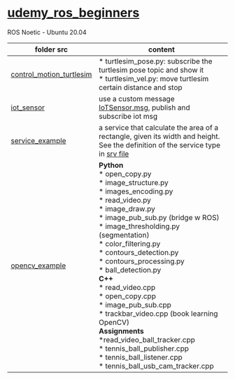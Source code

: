 # [udemy_ros_beginners](https://www.udemy.com/course/ros-essentials/)

ROS Noetic - Ubuntu 20.04 

| folder src| content |
| ------------- | ------------- |
| [control_motion_turtlesim](src/control_motion_turtlesim/) | * turtlesim_pose.py: subscribe the turtlesim pose topic and show it  <br/> * turtlesim_vel.py: move turtlesim certain distance and stop  |
|[iot_sensor](src/iot_sensor/) | use a custom message [IoTSensor.msg](msg/IoTSensor.msg), publish and subscribe iot msg  |
|[service_example](src/service_example/)|a service that calculate the area of a rectangle, given its width and height. See the definition of the service type in [srv file](srv/rectangleAreaService.srv)|
|[opencv_example](src/opencv_example/)| **Python** <br/> * open_copy.py <br/> * image_structure.py <br/> * images_encoding.py <br/> * read_video.py <br/> * image_draw.py <br/> * image_pub_sub.py (bridge w ROS) <br/>  * image_thresholding.py (segmentation) <br/> * color_filtering.py <br/> * contours_detection.py <br/> * contours_processing.py <br/> * ball_detection.py <br/>  **C++**  <br/>  * read_video.cpp <br/>  * open_copy.cpp <br/> * image_pub_sub.cpp <br/>  *  trackbar_video.cpp (book learning OpenCV) <br/> **Assignments** <br/> *read_video_ball_tracker.cpp  <br/> * tennis_ball_publisher.cpp <br/> * tennis_ball_listener.cpp <br/> * tennis_ball_usb_cam_tracker.cpp  | 